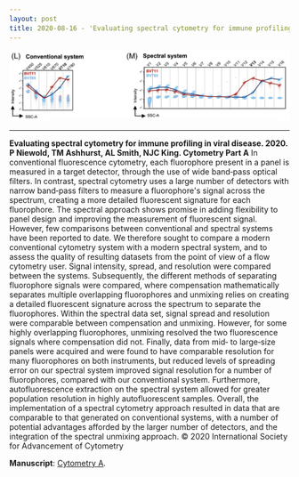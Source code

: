 ```yaml
---
layout: post
title: 2020-08-16 - 'Evaluating spectral cytometry for immune profiling in viral disease' published
---
```


![Spectral](https://github.com/immunedynamics/immunedynamics.github.io/blob/master/images/Niewold%202020.png?raw=true)

---

**Evaluating spectral cytometry for immune profiling in viral disease. 2020. P Niewold, TM Ashhurst, AL Smith, NJC King. Cytometry Part A**
In conventional fluorescence cytometry, each fluorophore present in a panel is measured in a target detector, through the use of wide band‐pass optical filters. In contrast, spectral cytometry uses a large number of detectors with narrow band‐pass filters to measure a fluorophore's signal across the spectrum, creating a more detailed fluorescent signature for each fluorophore. The spectral approach shows promise in adding flexibility to panel design and improving the measurement of fluorescent signal. However, few comparisons between conventional and spectral systems have been reported to date. We therefore sought to compare a modern conventional cytometry system with a modern spectral system, and to assess the quality of resulting datasets from the point of view of a flow cytometry user. Signal intensity, spread, and resolution were compared between the systems. Subsequently, the different methods of separating fluorophore signals were compared, where compensation mathematically separates multiple overlapping fluorophores and unmixing relies on creating a detailed fluorescent signature across the spectrum to separate the fluorophores. Within the spectral data set, signal spread and resolution were comparable between compensation and unmixing. However, for some highly overlapping fluorophores, unmixing resolved the two fluorescence signals where compensation did not. Finally, data from mid‐ to large‐size panels were acquired and were found to have comparable resolution for many fluorophores on both instruments, but reduced levels of spreading error on our spectral system improved signal resolution for a number of fluorophores, compared with our conventional system. Furthermore, autofluorescence extraction on the spectral system allowed for greater population resolution in highly autofluorescent samples. Overall, the implementation of a spectral cytometry approach resulted in data that are comparable to that generated on conventional systems, with a number of potential advantages afforded by the larger number of detectors, and the integration of the spectral unmixing approach. © 2020 International Society for Advancement of Cytometry

**Manuscript**: [Cytometry A](https://onlinelibrary.wiley.com/doi/full/10.1002/cyto.a.24211).
